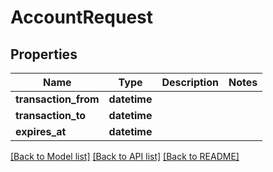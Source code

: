 # AccountRequest

## Properties
Name | Type | Description | Notes
------------ | ------------- | ------------- | -------------
**transaction_from** | **datetime** |  | 
**transaction_to** | **datetime** |  | 
**expires_at** | **datetime** |  | 

[[Back to Model list]](../README.md#documentation-for-models) [[Back to API list]](../README.md#documentation-for-api-endpoints) [[Back to README]](../README.md)


